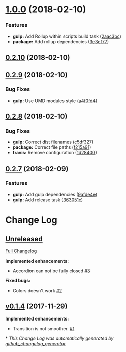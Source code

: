 <a name="1.0.0"></a>
# [1.0.0](https://github.com/Wikiki/bulma-accordion/compare/0.2.10...1.0.0) (2018-02-10)


### Features

* **gulp:** Add Rollup within scripts build task ([2aac3bc](https://github.com/Wikiki/bulma-accordion/commit/2aac3bc))
* **package:** Add rollup dependencies ([3e3ef77](https://github.com/Wikiki/bulma-accordion/commit/3e3ef77))



<a name="0.2.10"></a>
## [0.2.10](https://github.com/Wikiki/bulma-accordion/compare/0.2.9...0.2.10) (2018-02-10)



<a name="0.2.9"></a>
## [0.2.9](https://github.com/Wikiki/bulma-accordion/compare/0.2.8...0.2.9) (2018-02-10)


### Bug Fixes

* **gulp:** Use UMD modules style ([a4f0fd4](https://github.com/Wikiki/bulma-accordion/commit/a4f0fd4))



<a name="0.2.8"></a>
## [0.2.8](https://github.com/Wikiki/bulma-accordion/compare/0.2.7...0.2.8) (2018-02-10)


### Bug Fixes

* **gulp:** Correct dist filenames ([c5df327](https://github.com/Wikiki/bulma-accordion/commit/c5df327))
* **package:** Correct file paths ([f215a91](https://github.com/Wikiki/bulma-accordion/commit/f215a91))
* **travis:** Remove configuration ([1d28400](https://github.com/Wikiki/bulma-accordion/commit/1d28400))



<a name="0.2.7"></a>
## [0.2.7](https://github.com/Wikiki/bulma-accordion/compare/v0.1.4...v0.2.7) (2018-02-09)


### Features

* **gulp:** Add gulp dependencies ([9afde4e](https://github.com/Wikiki/bulma-accordion/commit/9afde4e))
* **gulp:** Add release task ([363051c](https://github.com/Wikiki/bulma-accordion/commit/363051c))



# Change Log

## [Unreleased](https://github.com/wikiki/bulma-accordion/tree/HEAD)

[Full Changelog](https://github.com/wikiki/bulma-accordion/compare/v0.1.4...HEAD)

**Implemented enhancements:**

- Accordion can not be fully closed [\#3](https://github.com/Wikiki/bulma-accordion/issues/3)

**Fixed bugs:**

- Colors doesn't work [\#2](https://github.com/Wikiki/bulma-accordion/issues/2)

## [v0.1.4](https://github.com/wikiki/bulma-accordion/tree/v0.1.4) (2017-11-29)
**Implemented enhancements:**

- Transition is not smoother. [\#1](https://github.com/Wikiki/bulma-accordion/issues/1)



\* *This Change Log was automatically generated by [github_changelog_generator](https://github.com/skywinder/Github-Changelog-Generator)*